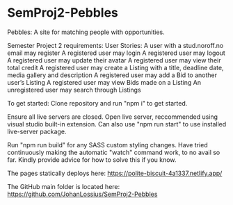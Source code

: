 # SemProj2-Pebbles
Pebbles: A site for matching people with opportunities.

Semester Project 2 requirements:
  User Stories:
    A user with a stud.noroff.no email may register
    A registered user may login
    A registered user may logout
    A registered user may update their avatar
    A registered user may view their total credit
    A registered user may create a Listing with a title, deadline date, media gallery and description
    A registered user may add a Bid to another user’s Listing
    A registered user may view Bids made on a Listing
    An unregistered user may search through Listings


To get started:
  Clone repository and run "npm i" to get started.

  Ensure all live servers are closed.
  Open live server, reccommended using visual studio built-in extension.
  Can also use "npm run start" to use installed live-server package.

  Run "npm run build" for any SASS custom styling changes.
  Have tried continuously making the automatic "watch" command work, to no avail so far. Kindly provide advice for how to solve this if you know.


The pages statically deploys here:
https://polite-biscuit-4a1337.netlify.app/

The GitHub main folder is located here:
https://github.com/JohanLossius/SemProj2-Pebbles
